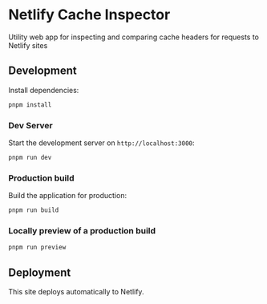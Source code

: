 # Netlify Cache Inspector

Utility web app for inspecting and comparing cache headers for requests to Netlify sites

## Development

Install dependencies:

```bash
pnpm install
```

### Dev Server

Start the development server on `http://localhost:3000`:

```bash
pnpm run dev
```

### Production build

Build the application for production:

```bash
pnpm run build
```

### Locally preview of a production build

```bash
pnpm run preview
```

## Deployment

This site deploys automatically to Netlify.
